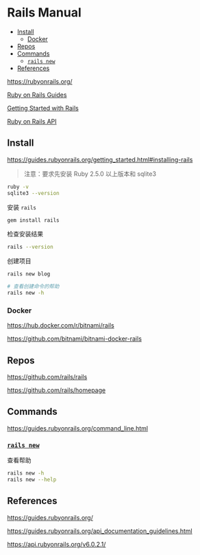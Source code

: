 <!-- omit in toc -->
# Rails Manual

- [Install](#install)
  - [Docker](#docker)
- [Repos](#repos)
- [Commands](#commands)
  - [`rails new`](#rails-new)
- [References](#references)

<https://rubyonrails.org/>

[Ruby on Rails Guides](https://guides.rubyonrails.org/)

[Getting Started with Rails](https://guides.rubyonrails.org/getting_started.html)

[Ruby on Rails API](https://api.rubyonrails.org/)

## Install

<https://guides.rubyonrails.org/getting_started.html#installing-rails>

> 注意：要求先安装 Ruby 2.5.0 以上版本和 sqlite3

```bash
ruby -v
sqlite3 --version
```

安装 `rails`

```bash
gem install rails
```

检查安装结果

```bash
rails --version
```

创建项目

```bash
rails new blog

# 查看创建命令的帮助
rails new -h
```

### Docker

<https://hub.docker.com/r/bitnami/rails>

<https://github.com/bitnami/bitnami-docker-rails>

## Repos

<https://github.com/rails/rails>

<https://github.com/rails/homepage>

## Commands

<https://guides.rubyonrails.org/command_line.html>

### [`rails new`](https://guides.rubyonrails.org/command_line.html#rails-new)

查看帮助

```bash
rails new -h
rails new --help
```

## References

<https://guides.rubyonrails.org/>

<https://guides.rubyonrails.org/api_documentation_guidelines.html>

<https://api.rubyonrails.org/v6.0.2.1/>
